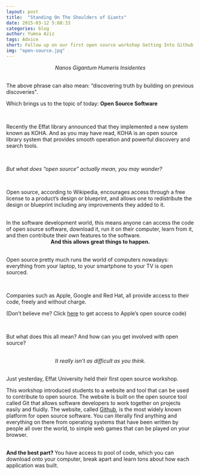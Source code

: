 ```yaml
---
layout: post
title:  "Standing On The Shoulders of Giants"
date: 2015-03-12 5:08:33
categories: blog
author: Yumna Aziz
tags: Advice
short: Follow up on our first open source workshop Getting Into Github
img: "open-source.jpg"
---
```


<div style="text-align:center">
<I>Nanos Gigantum Humeris Insidentes</I></div>

<br>

The above phrase can also mean: “discovering truth by building on previous discoveries". 
<br>

Which brings us to the topic of today: <B>Open Source Software</B>

<br>

Recently the Effat library announced that they implemented a new system known as KOHA. And as you may have read, KOHA is an open source library system that provides smooth operation and powerful discovery and search tools. 


<br>

<I> But what does “open source” actually mean, you may wonder?</I>

<br>

Open source, according to Wikipedia, encourages access through a free license to a product’s design or blueprint, and allows one to redistribute the design or blueprint including any improvements they added to it. 



<br>
In the software development world, this means anyone can access the code of open source software, download it, run it on their computer, learn from it, and then contribute their own features to the software. 


<div style="text-align:center">
<B>And this allows great things to happen. </B></div>
<br>


Open source pretty much runs the world of computers nowadays: everything from your laptop, to your smartphone to your TV is open sourced.  

<br>

Companies such as Apple, Google and Red Hat, all provide access to their code, freely and without charge. 
<br>



(Don’t believe me? Click [here](https://opensource.apple.com) to get access to Apple’s open source code)

<br>

But what does this all mean? And how can you get involved with open source?


<br>

<div style="text-align:center">
<I>It really isn’t as difficult as you think.</I>
</div>

<br>


Just yesterday, Effat University held their first open source workshop. 
<br> 

This workshop introduced students to a website and tool that can be used to contribute to open source. The website is built on the open source tool called Git that allows software developers to work together on projects easily and fluidly. The website, called [Github](www.github.com), is the most widely known platform for open source software. You can literally find anything and everything on there from operating systems that have been written by people all over the world, to simple web games that can be played on your browser. 


<br>
<B>And the best part? </B>You have access to pool of code, which you can download onto your computer, break apart and learn tons about how each application was built.
